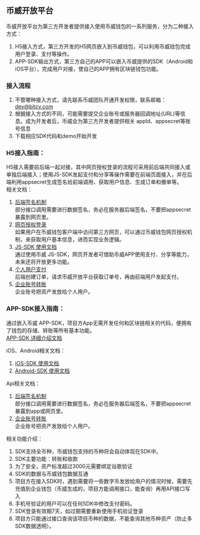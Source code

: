 ## 币威开放平台

币威开放平台为第三方开发者提供接入使用币威钱包的一系列服务，分为二种接入方式：
1. H5接入方式，第三方开发的H5网页嵌入到币威钱包，可以利用币威钱包完成用户登录、支付等操作。
2. APP-SDK输出方式，第三方自己的APP可以嵌入币威提供的SDK（Android和iOS平台），完成用户对接，使自己的APP拥有区块链钱包功能。

### 接入流程
1. 不管哪种接入方式，请先联系币威团队开通开发权限，联系邮箱：dev@bitcv.com
2. 根据接入方式的不同，可能需要提交企业账号或服务器回调地址(URL)等信息。成为开发者后，币威会为第三方开发者提供相关 appId、appsecret等账号信息
3. 下载相应SDK代码和demo开始开发

### H5接入指南：
H5接入需要前后端一起对接，其中网页授权登录的流程可采用前后端共同接入或单独后端接入；使用JS-SDK发起支付和分享等操作需要在前端页面接入，并在后端利用appsecret生成签名给前端调用、获取用户信息、生成订单和撤单等。  
相关文档：  
1. [后端签名机制](./doc/sign.md)  
部分接口调用需要进行数据签名，务必在服务器后端签名，不要把appsecret暴露到网页里。
2. [网页授权登录](./doc/auth.md)  
如果用户在币威钱包客户端中访问第三方网页，可以通过币威钱包网页授权机制，来获取用户基本信息，进而实现业务逻辑。
3. [JS-SDK 使用文档](./JSSDK)  
通过使用币威 JS-SDK，网页开发者可借助币威APP使用支付、分享等能力，未来还将开放更多功能。
4. [个人用户支付](./doc/pay.md)  
后端创建订单，请求币威开放平台获取订单号，再由前端用户发起支付。
5. [企业账号转账](./doc/tran.md)  
企业账号把资产发放给个人用户。


### APP-SDK接入指南：
通过嵌入币威 APP-SDK，项目方App无需开发任何和区块链相关的代码，便拥有了钱包的存储、转账等所有基本功能。  
[APP-SDK 详细介绍文档](./doc/APP-SDK.md)  

iOS、Android相关文档：  
1. [iOS-SDK 使用文档](https://github.com/bitcv/iOS-BitcvWalletSDK)
2. [Android-SDK 使用文档](https://github.com/bitcv/Android-BitcvWalletSDK)

Api相关文档：  
1. [后端签名机制](./doc/sign.md)  
部分接口调用需要进行数据签名，务必在服务器后端签名，不要把appsecret暴露到app或网页里。
2. [企业账号转账](./doc/tran.md)  
企业账号把资产发放给个人用户。  

相关功能介绍：
1. SDK支持全币种，币威钱包支持的币种将会自动体现在SDK中。
2. SDK主要功能：转账和收款
3. 为了安全，资产标准超过3000元需要绑定谷歌验证
4. SDK的数据与币威钱包数据互通
5. 项目方在接入SDK时，遇到需要将一些数字币发放给用户的情况时候，需要先充值到企业钱包（币威生成的，项目方能调用接口，能查询）再用API接口写入
6. 手机号验证的用户可以在任何SDK中修改支付密码。
7. SDK登录有效期7天，如过期需要重新使用手机验证登录
8. 项目方只能通过接口查询该项目币种的数据，不能查询其他币种资产（防止多SDK数据透明）。

